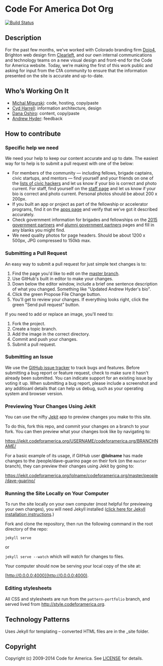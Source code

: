 Code For America Dot Org
========================

[![Build Status](https://travis-ci.org/codeforamerica/codeforamerica.org.png?branch=master)](https://travis-ci.org/codeforamerica/codeforamerica.org)

Description
--------

For the past few months, we’ve worked with Colorado branding firm [Dojo4](http://dojo4.com/), Brighton web design firm [Clearleft](http://clearleft.com/), and our own internal communications and technology teams on a new visual design and front-end for the Code for America website. Today, we’re making the first of this work public and asking for input from the CfA community to ensure that the information presented on the site is accurate and up-to-date.

Who’s Working On It
--------

* [Michal Migurski](http://codeforamerica.org/people/michal-migurski): code, hosting, copy/paste
* [Cyd Harrell](http://codeforamerica.org/people/cyd-harrell): information architecture, design
* [Dana Oshiro](http://codeforamerica.org/people/dana-oshiro): content, copy/paste
* [Andrew Hyder](http://codeforamerica.org/people/andrew-hyder): feedback

How to contribute
--------

### Specific help we need

We need your help to keep our content accurate and up to date. The easiest way for to help is to submit a pull request with one of the below: 

* For members of the community — including fellows, brigade captains, civic startups, and mentors — find yourself and your friends on one of the [lists of civic hackers](http://codeforamerica.org/geeks/our-geeks/) and let us know if your bio is correct and photo current. For staff, find yourself on the [staff page](http://codeforamerica.org/about/team/) and let us know if your bio is correct and photo current. Personal photos should be about 200 x 200px.
* If you built an app or project as part of the fellowship or accelerator programs, find it on the [apps page](http://codeforamerica.org/apps) and verify that we’ve got it described accurately.
* Check government information for brigades and fellowships on the [2015 government partners](http://codeforamerica.org/cities/2015-cities) and [alumni government partners](http://codeforamerica.org/cities/alumni) pages and fill in any blanks you might find.
* We need quality photos for page headers. Should be about 1200 x 500px, JPG compressed to 150kb max.

### <a name="pulls"></a>Submitting a Pull Request

An easy way to submit a pull request for just simple text changes is to:

1. Find the page you'd like to edit on the [master branch](https://github.com/codeforamerica/codeforamerica.org/). 
2. Use GitHub's built in editor to make your changes.
3. Down below the editor window, include a brief one sentence description of what you changed. Something like "Updated Andrew Hyder's bio". 
4. Click the green Propose File Change button.  
5. You'll get to review your changes. If everything looks right, click the green "Send pull request" button.

If you need to add or replace an image, you'll need to:

1. Fork the project.
2. Create a topic branch.
3. Add the image in the correct directory.
4. Commit and push your changes.
5. Submit a pull request.

### <a name="issues"></a>Submitting an Issue

We use the [GitHub issue tracker](https://github.com/codeforamerica/codeforamerica.org/issues) to track bugs and features. Before
submitting a bug report or feature request, check to make sure it hasn't
already been submitted. You can indicate support for an existing issue by
voting it up. When submitting a bug report, please include a screenshot and any additioanl details that can help us debug, such as your operating system and browser version.

### Previewing Your Changes Using Jekit

You can use the nifty [Jekit](https://jekit.codeforamerica.org/) app to preview changes you make to this site.

To do this, fork this repo, and commit your changes on a branch to your fork. You can then preview what your changes look like by navigating to:

https://jekit.codeforamerica.org/USERNAME/codeforamerica.org/BRANCHNAME/

For a basic example of its usage, if GitHub user **@lolname** has made changes to the /people/dave-guarino page on their fork (on the `master` branch), they can preview their changes using Jekit by going to:

https://jekit.codeforamerica.org/lolname/codeforamerica.org/master/people/dave-guarino/

### Running the Site Locally on Your Computer

To run the site locally on your own computer (most helpful for previewing your own changes), you will need Jekyll installed ([click here for Jekyll installation instructions](http://jekyllrb.com/docs/installation/).)

Fork and clone the repository, then run the following command in the root directory of the repo:

`jekyll serve`

or

`jekyll serve --watch` which will watch for changes to files.

Your computer should now be serving your local copy of the site at:

[http://0.0.0.0:4000](http://0.0.0.0:4000).

### Editing stylesheets

All CSS and stylesheets are run from the `pattern-portfolio` branch,
and served lived from http://style.codeforamerica.org.

Technology Patterns
--------

Uses Jekyll for templating – converted HTML files are in the _site folder.

<a name="copyright"></a>Copyright
--------

Copyright (c) 2009-2014 Code for America. See [LICENSE](https://github.com/codeforamerica/codeforamerica.org/blob/master/LICENSE) for details.
